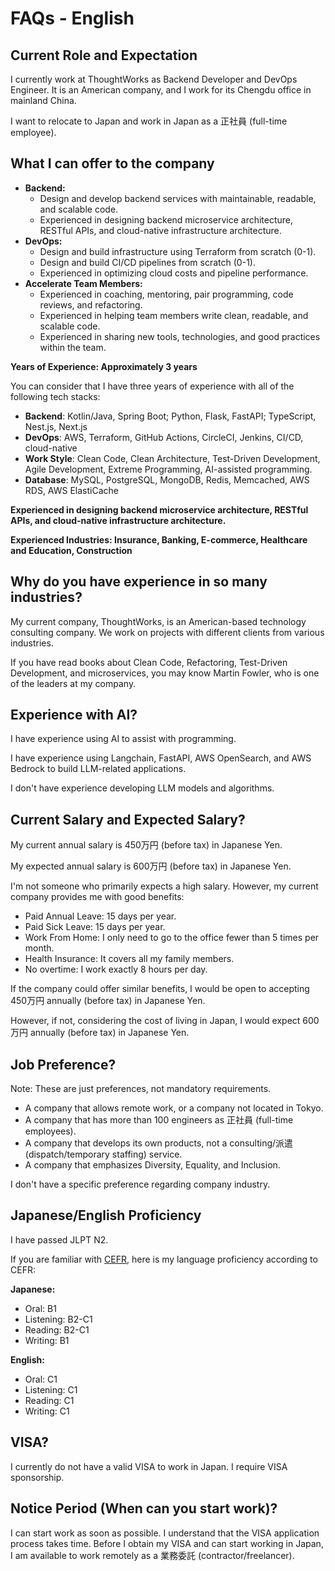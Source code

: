 
# FAQs - English

## Current Role and Expectation

I currently work at ThoughtWorks as Backend Developer and DevOps Engineer. It is an American company, and I work for its Chengdu office in mainland China.

I want to relocate to Japan and work in Japan as a 正社員 (full-time employee).

## What I can offer to the company

-   **Backend:**
    -   Design and develop backend services with maintainable, readable, and scalable code.
    -   Experienced in designing backend microservice architecture, RESTful APIs, and cloud-native infrastructure architecture.
-   **DevOps:**
    -   Design and build infrastructure using Terraform from scratch (0-1).
    -   Design and build CI/CD pipelines from scratch (0-1).
    -   Experienced in optimizing cloud costs and pipeline performance.
-   **Accelerate Team Members:**
    -   Experienced in coaching, mentoring, pair programming, code reviews, and refactoring.
    -   Experienced in helping team members write clean, readable, and scalable code.
    -   Experienced in sharing new tools, technologies, and good practices within the team.

**Years of Experience: Approximately 3 years**

You can consider that I have three years of experience with all of the following tech stacks:

-   **Backend**: Kotlin/Java, Spring Boot; Python, Flask, FastAPI; TypeScript, Nest.js, Next.js
-   **DevOps**: AWS, Terraform, GitHub Actions, CircleCI, Jenkins, CI/CD, cloud-native
-   **Work Style**: Clean Code, Clean Architecture, Test-Driven Development, Agile Development, Extreme Programming, AI-assisted programming.
-   **Database**: MySQL, PostgreSQL, MongoDB, Redis, Memcached, AWS RDS, AWS ElastiCache

**Experienced in designing backend microservice architecture, RESTful APIs, and cloud-native infrastructure architecture.**

**Experienced Industries: Insurance, Banking, E-commerce, Healthcare and Education, Construction**

## Why do you have experience in so many industries?

My current company, ThoughtWorks, is an American-based technology consulting company. We work on projects with different clients from various industries.

If you have read books about Clean Code, Refactoring, Test-Driven Development, and microservices, you may know Martin Fowler, who is one of the leaders at my company.

## Experience with AI?

I have experience using AI to assist with programming.

I have experience using Langchain, FastAPI, AWS OpenSearch, and AWS Bedrock to build LLM-related applications.

I don't have experience developing LLM models and algorithms.

## Current Salary and Expected Salary?

My current annual salary is 450万円 (before tax) in Japanese Yen.

My expected annual salary is 600万円 (before tax) in Japanese Yen.

I'm not someone who primarily expects a high salary. However, my current company provides me with good benefits:

-   Paid Annual Leave: 15 days per year.
-   Paid Sick Leave: 15 days per year.
-   Work From Home: I only need to go to the office fewer than 5 times per month.
-   Health Insurance: It covers all my family members.
-   No overtime: I work exactly 8 hours per day.

If the company could offer similar benefits, I would be open to accepting 450万円 annually (before tax) in Japanese Yen.

However, if not, considering the cost of living in Japan, I would expect 600万円 annually (before tax) in Japanese Yen.

## Job Preference?

Note: These are just preferences, not mandatory requirements.

-   A company that allows remote work, or a company not located in Tokyo.
-   A company that has more than 100 engineers as 正社員 (full-time employees).
-   A company that develops its own products, not a consulting/派遣 (dispatch/temporary staffing) service.
-   A company that emphasizes Diversity, Equality, and Inclusion.

I don't have a specific preference regarding company industry.

## Japanese/English Proficiency

I have passed JLPT N2.

If you are familiar with [CEFR](https://www.mext.go.jp/b_menu/shingi/chousa/koutou/091/gijiroku/__icsFiles/afieldfile/2018/07/27/1407616_003.pdf), here is my language proficiency according to CEFR:

**Japanese:**
-   Oral: B1
-   Listening: B2-C1
-   Reading: B2-C1
-   Writing: B1

**English:**
-   Oral: C1
-   Listening: C1
-   Reading: C1
-   Writing: C1

## VISA?

I currently do not have a valid VISA to work in Japan. I require VISA sponsorship.

## Notice Period (When can you start work)?

I can start work as soon as possible. I understand that the VISA application process takes time. Before I obtain my VISA and can start working in Japan, I am available to work remotely as a 業務委託 (contractor/freelancer).
